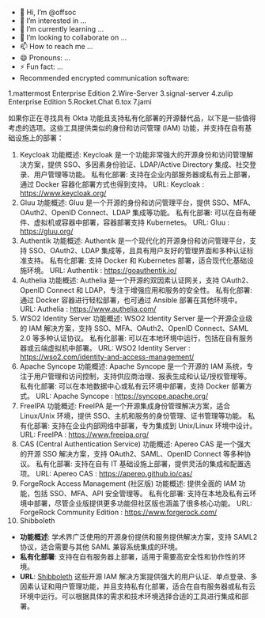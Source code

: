 - 👋 Hi, I’m @offsoc
- 👀 I’m interested in ...
- 🌱 I’m currently learning ...
- 💞️ I’m looking to collaborate on ...
- 📫 How to reach me ...
- 😄 Pronouns: ...
- ⚡ Fun fact: ...
- Recommended encrypted communication software:

1.mattermost Enterprise Edition
2.Wire-Server
3.signal-server
4.zulip Enterprise Edition
5.Rocket.Chat
6.tox
7.jami

如果你正在寻找具有 Okta 功能且支持私有化部署的开源替代品，以下是一些值得考虑的选项。这些工具提供类似的身份和访问管理 (IAM) 功能，并支持在自有基础设施上的部署：

1. Keycloak
功能概述: Keycloak 是一个功能非常强大的开源身份和访问管理解决方案，提供 SSO、多因素身份验证、LDAP/Active Directory 集成、社交登录、用户管理等功能。
私有化部署: 支持在企业内部服务器或私有云上部署，通过 Docker 容器化部署方式也得到支持。
URL: Keycloak : https://www.keycloak.org/
2. Gluu
功能概述: Gluu 是一个开源的身份和访问管理平台，提供 SSO、MFA、OAuth2、OpenID Connect、LDAP 集成等功能。
私有化部署: 可以在自有硬件、虚拟机或容器中部署，容器部署支持 Kubernetes。
URL: Gluu : https://gluu.org/
3. Authentik
功能概述: Authentik 是一个现代化的开源身份和访问管理平台，支持 SSO、OAuth2、LDAP 集成等，且具有用户友好的管理界面和多种认证标准支持。
私有化部署: 支持 Docker 和 Kubernetes 部署，适合现代化基础设施环境。
URL: Authentik : https://goauthentik.io/
4. Authelia
功能概述: Authelia 是一个开源的双因素认证网关，支持 OAuth2、OpenID Connect 和 LDAP，专注于增强应用和服务的安全性。
私有化部署: 通过 Docker 容器进行轻松部署，也可通过 Ansible 部署在其他环境中。
URL: Authelia : https://www.authelia.com/
5. WSO2 Identity Server
功能概述: WSO2 Identity Server 是一个开源企业级的 IAM 解决方案，支持 SSO、MFA、OAuth2、OpenID Connect、SAML 2.0 等多种认证协议。
私有化部署: 可以在本地环境中运行，包括在自有服务器或云端虚拟机中部署。
URL: WSO2 Identity Server : https://wso2.com/identity-and-access-management/
6. Apache Syncope
功能概述: Apache Syncope 是一个开源的 IAM 系统，专注于用户管理和访问控制，支持供应商治理、报表生成和认证/授权管理等。
私有化部署: 可以在本地数据中心或私有云环境中部署，支持 Docker 部署方式。
URL: Apache Syncope : https://syncope.apache.org/
7. FreeIPA
功能概述: FreeIPA 是一个开源集成身份管理解决方案，适合 Linux/Unix 环境，提供 SSO、主机和服务的身份管理、证书管理等功能。
私有化部署: 支持在企业内部网络中部署，专为集成到 Unix/Linux 环境中设计。
URL: FreeIPA : https://www.freeipa.org/
8. CAS (Central Authentication Service)
功能概述: Apereo CAS 是一个强大的开源 SSO 解决方案，支持 OAuth2、SAML、OpenID Connect 等多种协议。
私有化部署: 支持在自有 IT 基础设施上部署，提供灵活的集成和配置选项。
URL: Apereo CAS : https://apereo.github.io/cas/
9. ForgeRock Access Management (社区版)
功能概述: 提供全面的 IAM 功能，包括 SSO、MFA、API 安全管理等。
私有化部署: 支持在本地及私有云环境中部署，尽管企业版提供更多功能但社区版也涵盖了很多核心功能。
URL: ForgeRock Community Edition : https://www.forgerock.com/
10. Shibboleth
- **功能概述**: 学术界广泛使用的开源身份提供和服务提供解决方案，支持 SAML2 协议，适合需要与其他 SAML 兼容系统集成的环境。
- **私有化部署**: 支持在自有服务器上部署，适用于需要高安全性和协作性的环境。
- **URL**: [Shibboleth](https://shibboleth.net/)
这些开源 IAM 解决方案提供强大的用户认证、单点登录、多因素认证和用户管理功能，并且支持私有化部署，适合在自有服务器或私有云环境中运行。可以根据具体的需求和技术环境选择合适的工具进行集成和部署。
<!---
offsoc/offsoc is a ✨ special ✨ repository because its `README.md` (this file) appears on your GitHub profile.
You can click the Preview link to take a look at your changes.
--->

